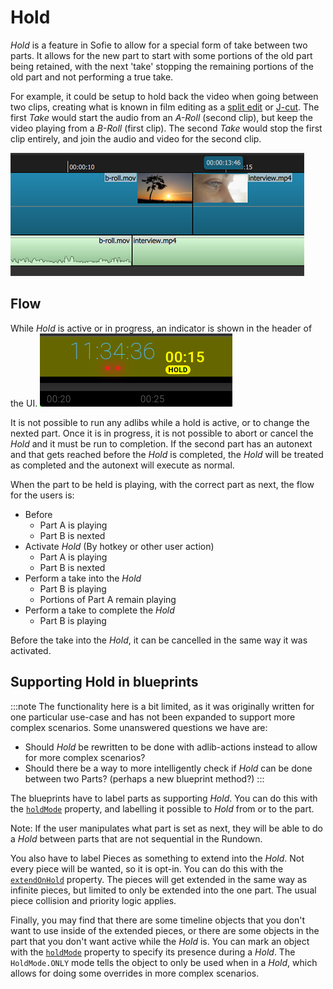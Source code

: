 # Hold

_Hold_ is a feature in Sofie to allow for a special form of take between two parts. It allows for the new part to start with some portions of the old part being retained, with the next 'take' stopping the remaining portions of the old part and not performing a true take.

For example, it could be setup to hold back the video when going between two clips, creating what is known in film editing as a [split edit](https://en.wikipedia.org/wiki/Split_edit) or [J-cut](https://en.wikipedia.org/wiki/J_cut). The first _Take_ would start the audio from an _A-Roll_ (second clip), but keep the video playing from a _B-Roll_ (first clip). The second _Take_ would stop the first clip entirely, and join the audio and video for the second clip.

![A timeline of a J-Cut in a Non-Linear Video Editor](/img/docs/video_edit_hold_j-cut.png)

## Flow

While _Hold_ is active or in progress, an indicator is shown in the header of the UI.
![_Hold_ in Rundown View header](/img/docs/rundown-header-hold.png)

It is not possible to run any adlibs while a hold is active, or to change the nexted part. Once it is in progress, it is not possible to abort or cancel the _Hold_ and it must be run to completion. If the second part has an autonext and that gets reached before the _Hold_ is completed, the _Hold_ will be treated as completed and the autonext will execute as normal.

When the part to be held is playing, with the correct part as next, the flow for the users is:

- Before
  - Part A is playing
  - Part B is nexted
- Activate _Hold_ (By hotkey or other user action)
  - Part A is playing
  - Part B is nexted
- Perform a take into the _Hold_
  - Part B is playing
  - Portions of Part A remain playing
- Perform a take to complete the _Hold_
  - Part B is playing

Before the take into the _Hold_, it can be cancelled in the same way it was activated.

## Supporting Hold in blueprints

:::note
The functionality here is a bit limited, as it was originally written for one particular use-case and has not been expanded to support more complex scenarios.
Some unanswered questions we have are:

- Should _Hold_ be rewritten to be done with adlib-actions instead to allow for more complex scenarios?
- Should there be a way to more intelligently check if _Hold_ can be done between two Parts? (perhaps a new blueprint method?)
  :::

The blueprints have to label parts as supporting _Hold_.
You can do this with the [`holdMode`](https://sofie-automation.github.io/sofie-core/typedoc/interfaces/_sofie_automation_blueprints_integration.IBlueprintPart.html#holdMode) property, and labelling it possible to _Hold_ from or to the part.

Note: If the user manipulates what part is set as next, they will be able to do a _Hold_ between parts that are not sequential in the Rundown.

You also have to label Pieces as something to extend into the _Hold_. Not every piece will be wanted, so it is opt-in.
You can do this with the [`extendOnHold`](https://sofie-automation.github.io/sofie-core/typedoc/interfaces/_sofie_automation_blueprints_integration.IBlueprintPiece.html#extendOnHold) property. The pieces will get extended in the same way as infinite pieces, but limited to only be extended into the one part. The usual piece collision and priority logic applies.

Finally, you may find that there are some timeline objects that you don't want to use inside of the extended pieces, or there are some objects in the part that you don't want active while the _Hold_ is.
You can mark an object with the [`holdMode`](https://sofie-automation.github.io/sofie-core/typedoc/interfaces/_sofie_automation_blueprints_integration.TimelineObjectCoreExt.html#holdMode) property to specify its presence during a _Hold_.
The `HoldMode.ONLY` mode tells the object to only be used when in a _Hold_, which allows for doing some overrides in more complex scenarios.

